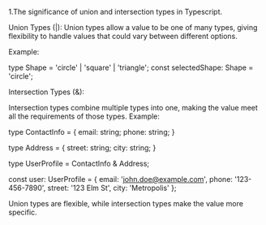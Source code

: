 
1.The significance of union and intersection types in Typescript.

Union Types (|):
Union types allow a value to be one of many types, giving flexibility to handle values that could vary between different options. 

Example:

type Shape = 'circle' | 'square' | 'triangle';
const selectedShape: Shape = 'circle';



Intersection Types (&):

Intersection types combine multiple types into one, making the value meet all the requirements of those types.
Example:

type ContactInfo = {
  email: string;
  phone: string;
}

type Address = {
  street: string;
  city: string;
}

type UserProfile = ContactInfo & Address;

const user: UserProfile = {
  email: 'john.doe@example.com',
  phone: '123-456-7890',
  street: '123 Elm St',
  city: 'Metropolis'
};

Union types are flexible, while intersection types make the value more specific.
